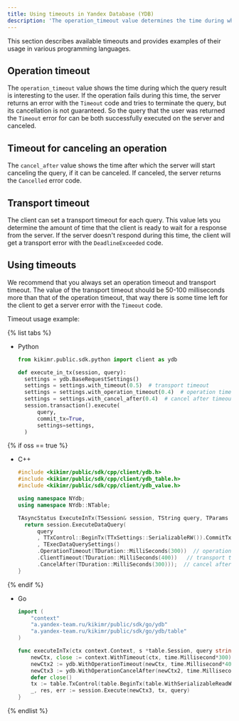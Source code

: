 ```yaml
---
title: Using timeouts in Yandex Database (YDB)
description: 'The operation_timeout value determines the time during which the query result is interesting to the user. If the operation has not been performed during this time, the server returns an error with the Timeout code and tries to terminate the execution of the request, but the cancellation of the request is not guaranteed. It is always recommended to set both the operation timeout and the transport timeout.'
---
```

This section describes available timeouts and provides examples of their usage in various programming languages.

## Operation timeout

The ``operation_timeout`` value shows the time during which the query result is interesting to the user. If the operation fails during this time, the server returns an error with the ``Timeout`` code and tries to terminate the query, but its cancellation is not guaranteed. So the query that the user was returned the ``Timeout`` error for can be both successfully executed on the server and canceled.

## Timeout for canceling an operation

The ``cancel_after`` value shows the time after which the server will start canceling the query, if it can be canceled. If canceled, the server returns the ``Cancelled`` error code.

## Transport timeout

The client can set a transport timeout for each query. This value lets you determine the amount of time that the client is ready to wait for a response from the server. If the server doesn't respond during this time, the client will get a transport error with the ``DeadlineExceeded`` code.

## Using timeouts

We recommend that you always set an operation timeout and transport timeout. The value of the transport timeout should be 50-100 milliseconds more than that of the operation timeout, that way there is some time left for the client to get a server error with the ``Timeout`` code.

Timeout usage example:

{% list tabs %}

- Python

  ```python
  from kikimr.public.sdk.python import client as ydb

  def execute_in_tx(session, query):
    settings = ydb.BaseRequestSettings()
    settings = settings.with_timeout(0.5)  # transport timeout
    settings = settings.with_operation_timeout(0.4)  # operation timeout
    settings = settings.with_cancel_after(0.4)  # cancel after timeout
    session.transaction().execute(
        query,
        commit_tx=True,
        settings=settings,
    )
  ```

{% if oss == true %}

- C++

  ```cpp
  #include <kikimr/public/sdk/cpp/client/ydb.h>
  #include <kikimr/public/sdk/cpp/client/ydb_table.h>
  #include <kikimr/public/sdk/cpp/client/ydb_value.h>

  using namespace NYdb;
  using namespace NYdb::NTable;

  TAsyncStatus ExecuteInTx(TSession& session, TString query, TParams params) {
    return session.ExecuteDataQuery(
        query
        , TTxControl::BeginTx(TTxSettings::SerializableRW()).CommitTx()
        , TExecDataQuerySettings()
        .OperationTimeout(TDuration::MilliSeconds(300))  // operation timeout
        .ClientTimeout(TDuration::MilliSeconds(400))   // transport timeout
        .CancelAfter(TDuration::MilliSeconds(300)));  // cancel after timeout
  }
  ```

{% endif %}

- Go

  ```go
  import (
      "context"
      "a.yandex-team.ru/kikimr/public/sdk/go/ydb"
      "a.yandex-team.ru/kikimr/public/sdk/go/ydb/table"
  )

  func executeInTx(ctx context.Context, s *table.Session, query string) {
      newCtx, close := context.WithTimeout(ctx, time.Millisecond*300)         // client and by default operation timeout
      newCtx2 := ydb.WithOperationTimeout(newCtx, time.Millisecond*400)       // operation timeout override
      newCtx3 := ydb.WithOperationCancelAfter(newCtx2, time.Millisecond*300)  // cancel after timeout
      defer close()
      tx := table.TxControl(table.BeginTx(table.WithSerializableReadWrite()), table.CommitTx())
      _, res, err := session.Execute(newCtx3, tx, query)
  }
  ```

{% endlist %}
